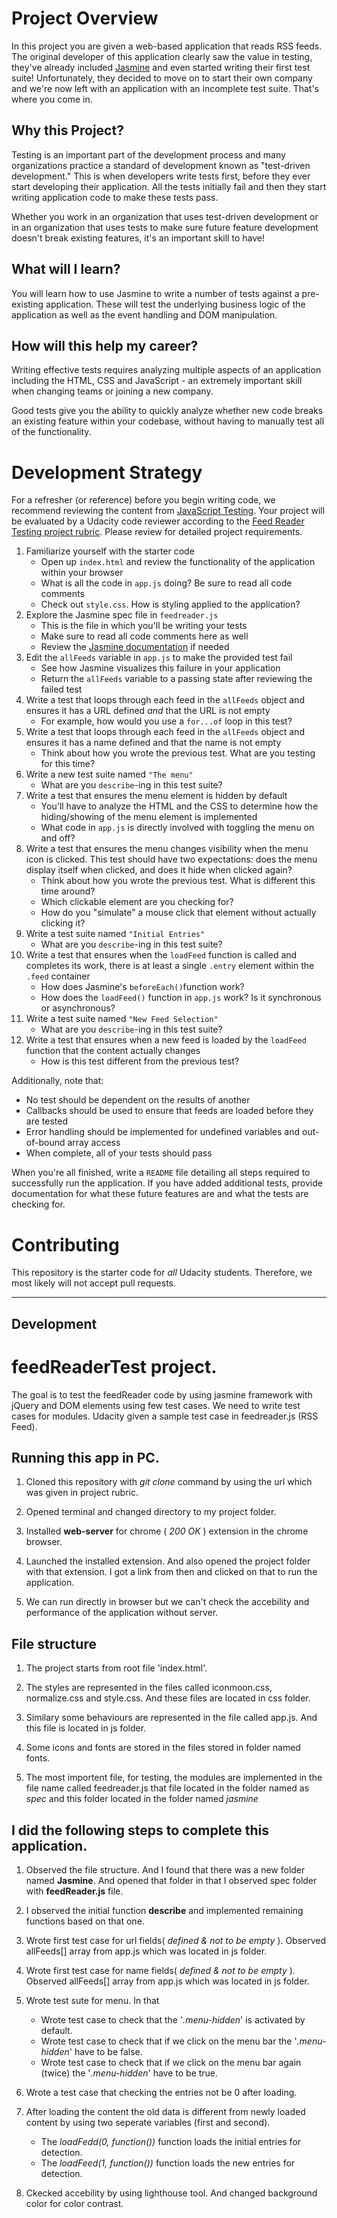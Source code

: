 # Project Overview

In this project you are given a web-based application that reads RSS feeds. The original developer of this application clearly saw the value in testing, they've already included [Jasmine](http://jasmine.github.io/) and even started writing their first test suite! Unfortunately, they decided to move on to start their own company and we're now left with an application with an incomplete test suite. That's where you come in.


## Why this Project?

Testing is an important part of the development process and many organizations practice a standard of development known as "test-driven development." This is when developers write tests first, before they ever start developing their application. All the tests initially fail and then they start writing application code to make these tests pass.

Whether you work in an organization that uses test-driven development or in an organization that uses tests to make sure future feature development doesn't break existing features, it's an important skill to have!


## What will I learn?

You will learn how to use Jasmine to write a number of tests against a pre-existing application. These will test the underlying business logic of the application as well as the event handling and DOM manipulation.


## How will this help my career?

Writing effective tests requires analyzing multiple aspects of an application including the HTML, CSS and JavaScript - an extremely important skill when changing teams or joining a new company.

Good tests give you the ability to quickly analyze whether new code breaks an existing feature within your codebase, without having to manually test all of the functionality.


# Development Strategy

For a refresher (or reference) before you begin writing code, we recommend reviewing the content from [JavaScript Testing](https://www.udacity.com/course/javascript-testing--ud549). Your project will be evaluated by a Udacity code reviewer according to the [Feed Reader Testing project rubric](https://review.udacity.com/#!/rubrics/18/view). Please review for detailed project requirements.

1. Familiarize yourself with the starter code
    * Open up `index.html` and review the functionality of the application within your browser
    * What is all the code in `app.js` doing? Be sure to read all code comments
    * Check out `style.css`. How is styling applied to the application?
2. Explore the Jasmine spec file in `feedreader.js`
    * This is the file in which you'll be writing your tests
    * Make sure to read all code comments here as well
    * Review the [Jasmine documentation](http://jasmine.github.io) if needed
3. Edit the `allFeeds` variable in `app.js` to make the provided test fail
    * See how Jasmine visualizes this failure in your application
    * Return the `allFeeds` variable to a passing state after reviewing the failed test
4. Write a test that loops through each feed in the `allFeeds` object and ensures it has a URL defined _and_ that the URL is not empty
    * For example, how would you use a `for...of` loop in this test?
5. Write a test that loops through each feed in the `allFeeds` object and ensures it has a name defined and that the name is not empty
    * Think about how you wrote the previous test. What are you testing for this time?
6. Write a new test suite named `"The menu"`
    * What are you `describe`-ing in this test suite?
7. Write a test that ensures the menu element is hidden by default
    * You'll have to analyze the HTML and the CSS to determine how the hiding/showing of the menu element is implemented
    * What code in `app.js` is directly involved with toggling the menu on and off?
8. Write a test that ensures the menu changes visibility when the menu icon is clicked. This test should have two expectations: does the menu display itself when clicked, and does it hide when clicked again?
    * Think about how you wrote the previous test. What is different this time around?
    * Which clickable element are you checking for?
    * How do you "simulate" a mouse click that element without actually clicking it?
9. Write a test suite named `"Initial Entries"`
    * What are you `describe`-ing in this test suite?
10. Write a test that ensures when the `loadFeed` function is called and completes its work, there is at least a single `.entry` element within the `.feed` container
    * How does Jasmine's `beforeEach()`function work?
    * How does the `loadFeed()` function in `app.js` work? Is it synchronous or asynchronous?
11. Write a test suite named `"New Feed Selection"`
    * What are you `describe`-ing in this test suite?
12. Write a test that ensures when a new feed is loaded by the `loadFeed` function that the content actually changes
    * How is this test different from the previous test?

Additionally, note that:

 * No test should be dependent on the results of another
 * Callbacks should be used to ensure that feeds are loaded before they are tested
 * Error handling should be implemented for undefined variables and out-of-bound array access
 * When complete, all of your tests should pass

When you're all finished, write a `README` file detailing all steps required to successfully run the application. If you have added additional tests, provide documentation for what these future features are and what the tests are checking for.

# Contributing

This repository is the starter code for _all_ Udacity students. Therefore, we most likely will not accept pull requests.
________________________________________

## Development

# feedReaderTest project.

The goal is to test the feedReader code by using jasmine framework with jQuery and DOM elements using few test cases. We need to write test cases for modules. Udacity given a sample test case in feedreader.js (RSS Feed). 

## Running this app in PC.

1. Cloned this repository with *git clone* command by using the url which was given in project rubric.

2. Opened terminal and changed directory to my project folder.

3. Installed **web-server** for chrome ( *200 OK* ) extension in the chrome browser.

4. Launched the installed extension. And also opened the project folder with that extension. I got a link from then and clicked on that to run the application.

5. We can run directly in browser but we can't check the accebility and performance of the application without server. 


## File structure

1. The project starts from root file 'index.html'.

2. The styles are represented in the files called iconmoon.css, normalize.css and style.css. And these files are located in css folder.

3. Similary some behaviours are represented in the file called app.js. And this file is located in js folder.

4. Some icons and fonts are stored in the files stored in folder named fonts.

5. The most importent file, for testing, the modules are implemented in the file name called feedreader.js that file located in the folder named as *spec* and this folder located in the folder named *jasmine*


## I did the following steps to complete this application.  

1. Observed the file structure. And I found that there was a new folder named **Jasmine**. And opened that folder in that I observed spec folder with **feedReader.js** file.

2. I observed the initial function **describe** and implemented remaining functions based on that one.

3. Wrote first test case for url fields( *defined & not to be empty* ). Observed allFeeds[] array from app.js which was located in js folder.

4. Wrote first test case for name fields( *defined & not to be empty* ). Observed allFeeds[] array from app.js which was located in js folder. 

5. Wrote test sute for menu. In that
    + Wrote test case to check that the '*.menu-hidden*' is activated by default.
    + Wrote test case to check that if we click on the menu bar the '*.menu-hidden*' have to be false.
    + Wrote test case to check that if we click on the menu bar again (twice) the '*.menu-hidden*' have to be true.

6. Wrote a test case that checking the entries not be 0 after loading.

7. After loading the content the old data is different from newly loaded content by using two seperate variables (first and second).
    + The *loadFedd(0, function())* function loads the initial entries for detection.
    + The *loadFeed(1, function())* function loads the new entries for detection.

8. Ckecked accebility by using lighthouse tool. And changed background color for color contrast.
